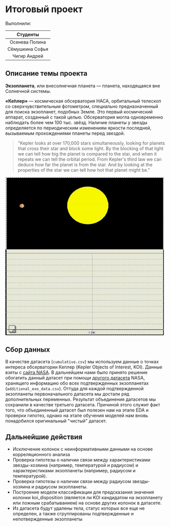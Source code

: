 # Итоговый проект

Выполнили:

| Студенты         | 
| :-----:         | 
| Осенева Полина  | 
| Сёмушкина Софья |   
| Чигир Андрей    | 

## Описание темы проекта

__Экзопланета__, или внесолнечная планета — планета, находящаяся вне Солнечной системы.

__«Ке́плер»__ — космическая обсерватория НАСА, орбитальный телескоп со сверхчувствительным фотометром, специально предназначенный для поиска экзопланет, подобных Земле. Это первый космический аппарат, созданный с такой целью. Обсерватория могла одновременно наблюдать более чем 100 тыс. звёзд. Наличие планеты у звезды определяется по периодическим изменениям яркости последней, вызываемым прохождениями планеты перед звездой.

> "Kepler looks at over 170,000 stars simultaneously, looking for planets that cross their star and block some light. 
By the blocking of that light we can tell how big the planet is compared to the star, and when it repeats we can tell the orbital period. From Kepler's third law we can deduce how far the planet is from the star. And by looking at the properties of the star we can tell how hot that planet might be."

<img src="https://github.com/Polinezhich/andan_FP/blob/main/imgs/The_model_of_a_transit.gif" width="500" height="500" />

## Сбор данных

В качестве датасета (`cumulative.csv`) мы используем данные о точках интереса обсерватории Кеплер (Kepler Objects of Interest, KOI). Данные взяты с [сайта NASA](https://exoplanetarchive.ipac.caltech.edu/cgi-bin/TblView/nph-tblView?app=ExoTbls&config=cumulative). В дальнейшем нами было принято решение обогатить данный датасет при помощи [другого датасета](https://exoplanetarchive.ipac.caltech.edu/cgi-bin/TblView/nph-tblView?app=ExoTbls&config=PSCompPars) NASA, хранящего информацию обо всех подтвержденных экзопланетах (`additional_exo_data.csv`). Оттуда для каждой подтвержденной экзопланеты первоначального датасета мы достали ряд дополнительных переменных. Результат объединения датасетов мы сохранили в качестве третьего датасета. Причиной этого служит факт того, что объединенный датасет был полезен нам на этапе EDA и проверки гипотез, однако на этапе обучения моделей нам вновь понадобился оригинальный "чистый" датасет.





## Дальнейшие действия

* Исключение колонок с неинформативными данными на основе корреляционного анализа
* Проверка гипотезы о наличии связи между характеристиками звезды-хозяина (например, температурой и радиусом) и характеристиками экзопланеты (например, радиусом и температурой).
* Проверка гипотезы о наличии связи между радиусом звезды-хозяина и радиусом экзопланеты.
* Построение модели классификации для предсказания значения колонки koi_disposition (является ли KOI кандидатом на экзопланету или ложным срабатыванием) на основе других колонок в датасете.
* Из датасета будут удалены тела, статус которых все еще не определен, а также сгруппированы подтвержденные и непотвержденные экзопланеты
